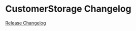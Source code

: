 # CustomerStorage Changelog

[Release Changelog](https://github.com/spryker/customer-storage/releases)
